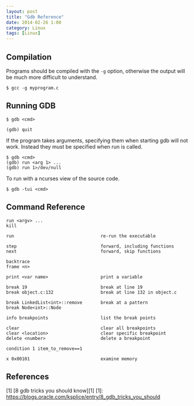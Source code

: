 ```yaml
---
layout: post
title: "Gdb Reference"
date: 2014-02-26 1:00
category: Linux
tags: [Linux]
---
```


## Compilation

Programs should be compiled with the `-g` option, otherwise the output
will be much more difficult to understand.

    $ gcc -g myprogram.c

## Running GDB

    $ gdb <cmd>

    (gdb) quit

If the program takes arguments, specifying them when starting gdb will
not work.  Instead they must be specified when run is called.

    $ gdb <cmd>
    (gdb) run <arg 1> ...
    (gdb) run 1>/dev/null

To run with a ncurses view of the source code.

    $ gdb -tui <cmd>

## Command Reference

    run <argv> ...
    kill

    run                                 re-run the executable

    step                                forward, including functions
    next                                forward, skip functions

    backtrace
    frame <n>

    print <var name>                    print a variable

    break 19                            break at line 19
    break object.c:132                  break at line 132 in object.c

    break LinkedList<int>::remove       break at a pattern
    break Node<int>::Node

    info breakpoints                    list the break points

    clear                               clear all breakpoints
    clear <location>                    clear specific breakpoint
    delete <number>                     delete a breakpoint

    condition 1 item_to_remove==1

    x 0x00101                           examine memory

## References

  [1] [8 gdb tricks you should know][1]
  [1]: https://blogs.oracle.com/ksplice/entry/8_gdb_tricks_you_should
